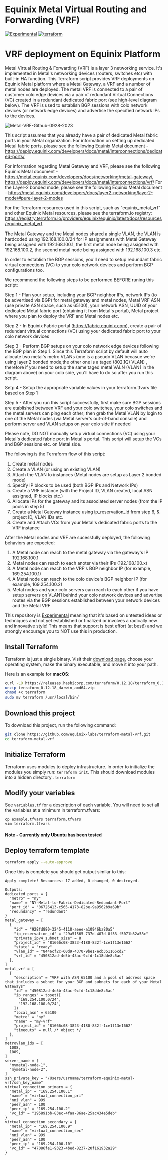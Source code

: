 # Equinix Metal Virtual Routing and Forwarding (VRF) 

[![Experimental](https://img.shields.io/badge/Stability-Experimental-red.svg)](https://github.com/equinix-labs/standards#about-uniform-standards)
[![terraform](https://github.com/equinix-labs/terraform-equinix-metal-vrf/actions/workflows/integration.yaml/badge.svg)](https://github.com/equinix-labs/terraform-equinix-metal-vrf/actions/workflows/integration.yaml)

# VRF deployment on Equinix Platform

Metal Virtual Routing & Forwarding (VRF) is a layer 3 networking service. It's implemented in Metal's networking devices (routers, switches etc) with built-in HA function. This Terraform script provides VRF deployments on Equinix Metal platform where a Metal Gateway, a VRF and a number of metal nodes are deployed. The metal VRF is connected to a pair of customer colo edge devices via a pair of redundant Virtual Connections (VC) created in a redundant dedicated fabric port (see high-level diagram below). The VRF is used to establish BGP sessions with colo network devices (or network edge devices) and advertise the specified network IPs to the devices.

![Metal-VRF-Github-0928-2023](https://github.com/equinix-labs/terraform-equinix-metal-vrf/assets/46980377/f3f2718c-bb53-4744-b1f1-e5f4a0116017)

This script assumes that you already have a pair of dedicated Metal fabric ports in your Metal organization. For information on setting up dedicated Metal fabric ports, please see the following Equinix Metal document - <https://deploy.equinix.com/developers/docs/metal/interconnections/dedicated-ports/>

For information regarding Metal Gateway and VRF, please see the following Equinix Metal document - <https://metal.equinix.com/developers/docs/networking/metal-gateway/>, <https://deploy.equinix.com/developers/docs/metal/interconnections/vrf/> 
For the Layer-2 bonded mode, please see the following Equinix Metal document - <https://metal.equinix.com/developers/docs/layer2-networking/layer2-mode/#pure-layer-2-modes>

For the Terraform resources used in this script, such as "equinix_metal_vrf" and other Equinix Metal resources, please see the terraform.io registry: <https://registry.terraform.io/providers/equinix/equinix/latest/docs/resources/equinix_metal_vrf>  

The Metal Gateway and the Metal nodes shared a single VLAN, the VLAN is hardcoded using 192.168.100.0/24 for IP assignments with Metal Gateway being assigned with 192.168.100.1, the first metal node being assigned with 192.168.100.2, the second metal node being assigned with 192.168.100.3 etc.  

In order to establish the BGP sessions, you'll need to setup redundant fabric virtual connections (VC) to your colo network devices and perform BGP configurations too.

We recommend the following steps to be performed BEFORE runing this script:

Step 1 - Plan your setup, including your BGP neighbor IPs, network IPs (to be advertised via BGP) for metal gateway and metal nodes, Metal VRF ASN (use private ASN space, such as 65100), your network ASN, UUID of your dedicated Metal fabric port (obtaining it from Metal's portal), Metal project where you plan to deploy the VRF and Metal nodes etc. <br />

Step 2 - In Equinix Fabric portal (<https://fabric.equinix.com>), create a pair of redundant virtual connections (VC) using your dedicated fabric port to your colo network devices <br />

Step 3 - Perform BGP setups on your colo network edge devices following the BGP plan in Step 1. Since this Terraform script by default will auto allocate two metal's metro VLANs (one is a pseudo VLAN becasue we're using layer 2 bonded mode,the other one is a taged (802.1Q) VLAN) , therefore if you need to setup the same taged metal VALN (VLAN1 in the diagram above) on your colo side, you'll have to do so after you run this script.

Setp 4 - Setup the appropriate variable values in your terraform.tfvars file based on Step 1 <br />

Step 5 - After you run this script successfully, first make sure BGP sessions are etablished between VRF and your colo switches, your colo switches and the metal servers can ping each other; then grab the Metal VLAN by login to one of the Metal nodes (via Metal server's out-of-band console) and perform server and VLAN setups on your colo side if needed <br />

Please note, DO NOT manually setup virtual connections (VC) using your Metal's dedicated fabric port in Metal's portal. This script will setup the VCs and BGP sessions etc. on Metal side. <br />

The following is the Terraform flow of this script:  

1. Create metal nodes <br />
2. Create a VLAN (or using an existing VLAN) <br />
3. Attach the VLAN to instances (Metal nodes are setup as Layer 2 bonded mode) <br />
4. Specify IP blocks to be used (both BGP IPs and Network IPs) <br />
5. Create a VRF instance (with the Project ID, VLAN created, local ASN assigned, IP blocks etc.) <br />
6. Allocate IPs for the gateway and its associated server nodes (from the IP pools in step 5) <br />
7. Create a Metal Gateway instance using ip_reservation_id from step 6, & project ID, VLAN IDs etc. <br />
8. Create and Attach VCs from your Metal's dedicated fabric ports to the VRF instance <br />

After the Metal nodes and VRF are sucessfully deployed, the following behaviors are expected: <br />

1. A Metal node can reach to the metal gateway via the gateway's IP 192.168.100.1
2. Metal nodes can reach to each anoter via their IPs (192.168.100.x)
3. A Metal node can reach to the VRF's BGP neighbor IP (for example, 169.254.100.1)
4. A Metal node can reach to the colo device's BGP neighbor IP (for example, 169.254.100.2)
5. Metal nodes and your colo servers can reach to each other if you have setup servers on VLAN1 behind your colo network devices and advertise routes via the BGP sessions established between your network devices and the Metal VRF

This repository is [Experimental](https://github.com/packethost/standards/blob/master/experimental-statement.md) meaning that it's based on untested ideas or techniques and not yet established or finalized or involves a radically new and innovative style! This means that support is best effort (at best!) and we strongly encourage you to NOT use this in production.

## Install Terraform

Terraform is just a single binary.  Visit their [download page](https://www.terraform.io/downloads.html), choose your operating system, make the binary executable, and move it into your path.

Here is an example for **macOS**:

```bash
curl -LO https://releases.hashicorp.com/terraform/0.12.18/terraform_0.12.18_darwin_amd64.zip
unzip terraform_0.12.18_darwin_amd64.zip
chmod +x terraform
sudo mv terraform /usr/local/bin/
```

## Download this project

To download this project, run the following command:

```bash
git clone https://github.com/equinix-labs/terraform-metal-vrf.git
cd terraform-metal-vrf
```

## Initialize Terraform

Terraform uses modules to deploy infrastructure. In order to initialize the modules you simply run: `terraform init`. This should download modules into a hidden directory `.terraform`

## Modify your variables

See `variables.tf` for a description of each variable. You will need to set all the variables at a minimum in terraform.tfvars:

```
cp example.tfvars terraform.tfvars
vim terraform.tfvars
```

#### Note - Currently only Ubuntu has been tested

## Deploy terraform template

```bash
terraform apply --auto-approve
```

Once this is complete you should get output similar to this:

```console
Apply complete! Resources: 17 added, 0 changed, 0 destroyed.

Outputs:
dedicated_ports = {
  "metro" = "ny"
  "name" = "NY-Metal-to-Fabric-Dedicated-Redundant-Port"
  "port_id" = "06726413-c565-4173-82be-9a9562b9a69b"
  "redundancy" = "redundant"
}
metal_gateway = [
  {
    "id" = "928fd880-3245-4118-aeee-a10946ba80a5"
    "ip_reservation_id" = "29a51565-737d-407d-8f53-f5071b32a58c"
    "private_ipv4_subnet_size" = 8
    "project_id" = "81666c08-3823-4180-832f-1ce1f13e1662"
    "state" = "ready"
    "vlan_id" = "8446cf2c-60d9-4370-9be1-ecb351165cd2"
    "vrf_id" = "450812ad-4e5b-43ac-9cfd-1c18dde8c5ac"
  },
]
metal_vrf = [
  {
    "description" = "VRF with ASN 65100 and a pool of address space that includes a subnet for your BGP and subnets for each of your Metal Gateways"
    "id" = "450812ad-4e5b-43ac-9cfd-1c18dde8c5ac"
    "ip_ranges" = toset([
      "169.254.100.0/24",
      "192.168.100.0/24",
    ])
    "local_asn" = 65100
    "metro" = "ny"
    "name" = "my-vrf"
    "project_id" = "81666c08-3823-4180-832f-1ce1f13e1662"
    "timeouts" = null /* object */
  },
]
metrovlan_ids = [
  1008,
  1009,
]
server_name = [
  "mymetal-node-1",
  "mymetal-node-2",
]
ssh_private_key = "/Users/usrname/terraform-equinix-metal-vrf/ssh_key_name"
virtual_connection_primary = {
  "metal_ip" = "169.254.100.1"
  "name" = "virtual_connection_pri"
  "nni_vlan" = 999
  "peer_asn" = 100
  "peer_ip" = "169.254.100.2"
  "vc_id" = "195891bb-83ec-4faa-86ae-25ac434e5deb"
}
virtual_connection_secondary = {
  "metal_ip" = "169.254.100.9"
  "name" = "virtual_connection_sec"
  "nni_vlan" = 999
  "peer_asn" = 100
  "peer_ip" = "169.254.100.10"
  "vc_id" = "47086fe1-9323-4bed-8237-20f161932a29"
}

```
